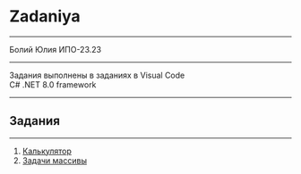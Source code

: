 # Zadaniya
***
Болий Юлия ИПО-23.23
***
Задания выполнены в заданиях в Visual Code  
C# .NET 8.0 framework
***
## Задания
***
1. [Калькулятор](https://github.com/Lisichka-Ju/C-__zadaniya/blob/main/calculator)  
2. [Задачи массивы](https://github.com/Lisichka-Ju/C-__zadaniya/blob/main/zadachi_massivi)

